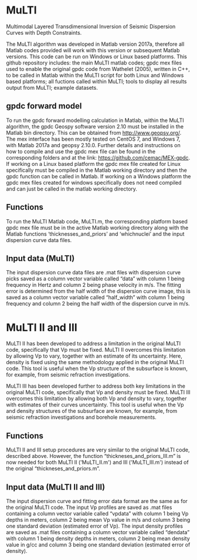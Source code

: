 # MuLTI
Multimodal Layered Transdimensional Inversion of Seismic Dispersion Curves with Depth Constraints.

The MuLTI algorithm was developed in Matlab version 2017a, therefore all Matlab codes provided will work with this version or subsequent Matlab versions. This code can be run on Windows or Linux based platforms. This github repository includes: the main MuLTI matlab codes; gpdc mex files used to enable the original gpdc code from Wathelet (2005), written in C++, to be called in Matlab within the MuLTI script for both Linux and Windows based platforms; all fuctions called within MuLTI; tools to display all results output from MuLTI; example datasets.

## gpdc forward model
To run the gpdc forward modelling calculation in Matlab, within the MuLTI algorithm, the gpdc Geospy software version 2.10 must be installed in the Matlab bin directory. This can be obtained from http://www.geopsy.org/. The mex interface has been mostly tested on CentOS 7, and Windows 7, with Matlab 2017a and geopsy 2.10.0. Further details and instructions on how to compile and use the gpdc mex file can be found in the corresponding folders and at the link: https://github.com/cemac/MEX-gpdc. If working on a Linux based platform the gpdc mex file created for Linux specifically must be compiled in the Matlab working directory and then the gpdc function can be called in Matlab. If working on a Windows platform the gpdc mex files created for windows specifically does not need compiled and can just be called in the matlab working directory. 

## Functions
To run the MuLTI Matlab code, MuLTI.m, the corresponding platform based gpdc mex file must be in the active Matlab working directory along with the Matlab functions ‘thicknesses_and_priors’ and ‘whichnuclei’ and the input dispersion curve data files.

## Input data (MuLTI)
The input dispersion curve data files are .mat files with dispersion curve picks saved as a column vector variable called “data” with column 1 being frequency in Hertz and column 2 being phase velocity in m/s. The fitting error is determined from the half width of the dispersion curve image, this is saved as a column vector variable called “half_width” with column 1 being frequency and column 2 being the half width of the dispersion curve in m/s.

# MuLTI II and III
MuLTI II has been developed to address a limitation in the original MuLTI code, specifically that Vp must be fixed. MuLTI II overcomes this limitation by allowing Vp to vary, together with an estimate of its uncertainty. Here, density is fixed using the same methodology applied in the original MuLTI code. This tool is useful when the Vp structure of the subsurface is known, for example, from seismic refraction investigations.

MuLTI III has been developed further to address both key limitations in the original MuLTI code, specifically that Vp and density must be fixed. MuLTI III overcomes this limitation by allowing both Vp and density to vary, together with estimates of their curves uncertainty. This tool is useful when the Vp and density structures of the subsurface are known, for example, from seismic refraction investigations and borehole measurements.

## Functions
MuLTI II and III setup procedures are very similar to the original MuLTI code, described above. However, the function “thickneses_and_priors_III.m” is now needed for both MuLTI II ('MuLTI_II.m') and III ('MuLTI_III.m') instead of the original “thickneses_and_priors.m”. 

## Input data (MuLTI II and III)
The input dispersion curve and fitting error data format are the same as for the original MuLTI code.
The input Vp profiles are saved as .mat files containing a column vector variable called “vpdata” with column 1 being Vp depths in meters, column 2 being mean Vp value in m/s and column 3 being one standard deviation (estimated error of Vp).
The input density profiles are saved as .mat files containing a column vector variable called “dendata” with column 1 being density depths in meters, column 2 being mean density value in g/cc and column 3 being one standard deviation (estimated error of density).


